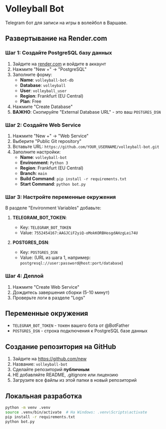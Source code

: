 # Volleyball Bot

Telegram бот для записи на игры в волейбол в Варшаве.

## Развертывание на Render.com

### Шаг 1: Создайте PostgreSQL базу данных

1. Зайдите на [render.com](https://render.com) и войдите в аккаунт
2. Нажмите "New +" → "PostgreSQL"
3. Заполните форму:
   - **Name**: `volleyball-bot-db`
   - **Database**: `volleyball`
   - **User**: `volleyball_user`
   - **Region**: Frankfurt (EU Central)
   - **Plan**: Free
4. Нажмите "Create Database"
5. **ВАЖНО**: Скопируйте "External Database URL" - это ваш `POSTGRES_DSN`

### Шаг 2: Создайте Web Service

1. Нажмите "New +" → "Web Service"
2. Выберите "Public Git repository"
3. Вставьте URL: `https://github.com/YOUR_USERNAME/volleyball-bot.git`
4. Заполните настройки:
   - **Name**: `volleyball-bot`
   - **Environment**: `Python 3`
   - **Region**: Frankfurt (EU Central)
   - **Branch**: `main`
   - **Build Command**: `pip install -r requirements.txt`
   - **Start Command**: `python bot.py`

### Шаг 3: Настройте переменные окружения

В разделе "Environment Variables" добавьте:

1. **TELEGRAM_BOT_TOKEN**:
   - Key: `TELEGRAM_BOT_TOKEN`
   - Value: `7552454167:AAGJCiF2yiQ-oMokKORBHosgdAHzgLei74U`

2. **POSTGRES_DSN**:
   - Key: `POSTGRES_DSN`
   - Value: (URL из шага 1, например: `postgresql://user:password@host:port/database`)

### Шаг 4: Деплой

1. Нажмите "Create Web Service"
2. Дождитесь завершения сборки (5-10 минут)
3. Проверьте логи в разделе "Logs"

## Переменные окружения

- `TELEGRAM_BOT_TOKEN` - токен вашего бота от @BotFather
- `POSTGRES_DSN` - строка подключения к PostgreSQL базе данных

## Создание репозитория на GitHub

1. Зайдите на https://github.com/new
2. Название: `volleyball-bot`
3. Сделайте репозиторий **публичным**
4. НЕ добавляйте README, .gitignore или лицензию
5. Загрузите все файлы из этой папки в новый репозиторий

## Локальная разработка

```bash
python -m venv .venv
source .venv/bin/activate  # На Windows: .venv\Scripts\activate
pip install -r requirements.txt
python bot.py
```
